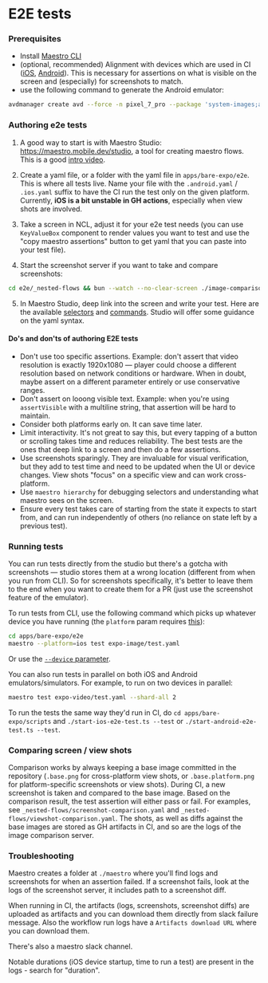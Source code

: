 # E2E tests

### Prerequisites

- Install [Maestro CLI](https://maestro.mobile.dev/docs/getting-started/installation)
- (optional, recommended) Alignment with devices which are used in CI ([iOS](https://github.com/expo/expo/blob/051a306ce7c5b875f7398450e5aeec2e52e313ae/apps/bare-expo/scripts/start-ios-e2e-test.ts#L18), [Android](https://github.com/expo/expo/blob/051a306ce7c5b875f7398450e5aeec2e52e313ae/.github/actions/use-android-emulator/action.yml#L48)). This is necessary for assertions on what is visible on the screen and (especially) for screenshots to match.
- use the following command to generate the Android emulator:

```bash
avdmanager create avd --force -n pixel_7_pro --package 'system-images;android-36;google_apis;x86_64' --device pixel_7_pro
```

### Authoring e2e tests

1. A good way to start is with Maestro Studio: https://maestro.mobile.dev/studio, a tool for creating maestro flows. This is a good [intro video](https://www.youtube.com/watch?v=E7qwFwo_nu0&list=TLGG53BUjw5zwMAwODA5MjAyNQ).

2. Create a yaml file, or a folder with the yaml file in `apps/bare-expo/e2e`. This is where all tests live. Name your file with the `.android.yaml` / `.ios.yaml` suffix to have the CI run the test only on the given platform. Currently, **iOS is a bit unstable in GH actions**, especially when view shots are involved.

3. Take a screen in NCL, adjust it for your e2e test needs (you can use `KeyValueBox` component to render values you want to test and use the "copy maestro assertions" button to get yaml that you can paste into your test file).

4. Start the screenshot server if you want to take and compare screenshots:

```bash
cd e2e/_nested-flows && bun --watch --no-clear-screen ./image-comparison-server.ts
```

5. In Maestro Studio, deep link into the screen and write your test. Here are the available [selectors](https://docs.maestro.dev/api-reference/selectors) and [commands](https://docs.maestro.dev/api-reference/commands). Studio will offer some guidance on the yaml syntax.

#### Do's and don'ts of authoring E2E tests

- Don't use too specific assertions. Example: don't assert that video resolution is exactly 1920x1080 — player could choose a different resolution based on network conditions or hardware. When in doubt, maybe assert on a different parameter entirely or use conservative ranges.
- Don't assert on looong visible text. Example: when you're using `assertVisible` with a multiline string, that assertion will be hard to maintain.
- Consider both platforms early on. It can save time later.
- Limit interactivity. It's not great to say this, but every tapping of a button or scrolling takes time and reduces reliability. The best tests are the ones that deep link to a screen and then do a few assertions.
- Use screenshots sparingly. They are invaluable for visual verification, but they add to test time and need to be updated when the UI or device changes. View shots "focus" on a specific view and can work cross-platform.
- Use `maestro hierarchy` for debugging selectors and understanding what maestro sees on the screen.
- Ensure every test takes care of starting from the state it expects to start from, and can run independently of others (no reliance on state left by a previous test).

### Running tests

You can run tests directly from the studio but there's a gotcha with screenshots — studio stores them at a wrong location (different from when you run from CLI). So for screenshots specifically, it's better to leave them to the end when you want to create them for a PR (just use the screenshot feature of the emulator).

To run tests from CLI, use the following command which picks up whatever device you have running (the `platform` param requires [this](https://github.com/mobile-dev-inc/Maestro/commit/12072a4782704dd4a8d2316625e3eb2df8db5bc5)):

```bash
cd apps/bare-expo/e2e
maestro --platform=ios test expo-image/test.yaml
```

Or use the [`--device` parameter](https://docs.maestro.dev/advanced/specify-a-device#obtain-the-device-identifier).

You can also run tests in parallel on both iOS and Android emulators/simulators. For example, to run on two devices in parallel:

```bash
maestro test expo-video/test.yaml --shard-all 2
```

To run the tests the same way they'd run in CI, do `cd apps/bare-expo/scripts` and `./start-ios-e2e-test.ts --test` or `./start-android-e2e-test.ts --test`.

### Comparing screen / view shots

Comparison works by always keeping a base image committed in the repository (`.base.png` for cross-platform view shots, or `.base.platform.png` for platform-specific screenshots or view shots). During CI, a new screenshot is taken and compared to the base image. Based on the comparison result, the test assertion will either pass or fail. For examples, see `_nested-flows/screenshot-comparison.yaml` and `_nested-flows/viewshot-comparison.yaml`.
The shots, as well as diffs against the base images are stored as GH artifacts in CI, and so are the logs of the image comparison server.

### Troubleshooting

Maestro creates a folder at `./maestro` where you'll find logs and screenshots for when an assertion failed. If a screenshot fails, look at the logs of the screenshot server, it includes path to a screenshot diff.

When running in CI, the artifacts (logs, screenshots, screenshot diffs) are uploaded as artifacts and you can download them directly from slack failure message. Also the workflow run logs have a `Artifacts download URL` where you can download them.

There's also a maestro slack channel.

Notable durations (iOS device startup, time to run a test) are present in the logs - search for "duration".
